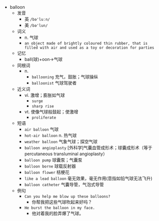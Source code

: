 - balloon
  - 发音
    - 英 `/bə'luːn/`
    - 美 `/bə'lun/`
  - 词义
    - n. 气球
    - `an object made of brightly coloured thin rubber, that is filled with air and used as a toy or decoration for parties`
  - 记忆
    - ball(球)+oon→气球
  - 同根词
    - n.
      - `ballooning` 充气，鼓胀；气球操纵
      - `balloonist` 气球驾驶者
  - 近义词
    - vi. 激增；膨胀如气球
      - `surge`
      - `sharp rise`
    - vt. 使像气球般鼓起；使激增
      - `proliferate`
  - 短语
    - `air balloon` 气球 
    - `hot-air balloon` n. 热气球 
    - `weather balloon` 气象气球；探空气球 
    - `balloon angioplasty` [外科学]气囊血管成形术；球囊成形术（等于percutaneous transluminal angioplasty） 
    - `balloon pump` 球囊泵；气囊泵 
    - `balloon borne` 球载反射器 
    - `balloon flower` 桔梗花 
    - `like a lead balloon` 毫无效果，毫无作用(意指如铅气球无法飞升) 
    - `balloon catheter` 气囊导管，气泡式导管 
  - 例句
    - `Can you help me blow up these balloons?`
      - 你帮我把这些气球吹起来好吗？
    - `He burst the balloon in my face.`
      - 他对着我的脸弄爆了气球。

